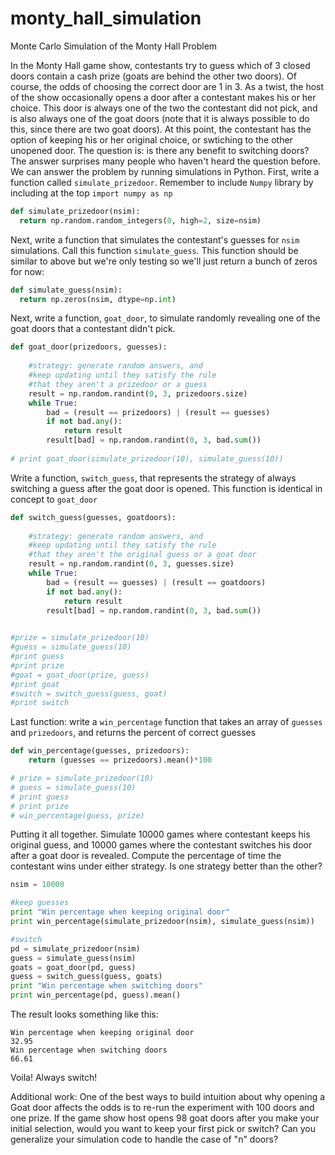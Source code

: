 monty_hall_simulation
=====================

Monte Carlo Simulation of the Monty Hall Problem

In the Monty Hall game show, contestants try to guess which of 3 closed doors contain a cash prize (goats are behind the other two doors). Of course, the odds of choosing the correct door are 1 in 3. As a twist, the host of the show occasionally opens a door after a contestant makes his or her choice. This door is always one of the two the contestant did not pick, and is also always one of the goat doors (note that it is always possible to do this, since there are two goat doors). At this point, the contestant has the option of keeping his or her original choice, or swtiching to the other unopened door. The question is: is there any benefit to switching doors? The answer surprises many people who haven't heard the question before.
We can answer the problem by running simulations in Python. 
First, write a function called `simulate_prizedoor`. Remember to include `Numpy` library by including at the top `import numpy as np`


```python
def simulate_prizedoor(nsim):
  return np.random.random_integers(0, high=2, size=nsim)
```

Next, write a function that simulates the contestant's guesses for `nsim` simulations. Call this function `simulate_guess`. This function should be similar to above but we're only testing so we'll just return a bunch of zeros for now:

```python
def simulate_guess(nsim):
  return np.zeros(nsim, dtype=np.int)
```

Next, write a function, `goat_door`, to simulate randomly revealing one of the goat doors that a contestant didn't pick.

```python
def goat_door(prizedoors, guesses):
    
    #strategy: generate random answers, and
    #keep updating until they satisfy the rule
    #that they aren't a prizedoor or a guess
    result = np.random.randint(0, 3, prizedoors.size)
    while True:
        bad = (result == prizedoors) | (result == guesses)
        if not bad.any():
            return result
        result[bad] = np.random.randint(0, 3, bad.sum())
        
# print goat_door(simulate_prizedoor(10), simulate_guess(10))
```

Write a function, `switch_guess`, that represents the strategy of always switching a guess after the goat door is opened. This function is identical in concept to `goat_door`

```python
def switch_guess(guesses, goatdoors):
    
    #strategy: generate random answers, and
    #keep updating until they satisfy the rule
    #that they aren't the original guess or a goat door
    result = np.random.randint(0, 3, guesses.size)
    while True:
        bad = (result == guesses) | (result == goatdoors)
        if not bad.any():
            return result
        result[bad] = np.random.randint(0, 3, bad.sum())

        
#prize = simulate_prizedoor(10)
#guess = simulate_guess(10)
#print guess
#print prize
#goat = goat_door(prize, guess)
#print goat
#switch = switch_guess(guess, goat)
#print switch
```

Last function: write a `win_percentage` function that takes an array of `guesses` and `prizedoors`, and returns the percent of correct guesses

```python
def win_percentage(guesses, prizedoors):
    return (guesses == prizedoors).mean()*100

# prize = simulate_prizedoor(10)
# guess = simulate_guess(10)
# print guess
# print prize
# win_percentage(guess, prize)
```

Putting it all together. Simulate 10000 games where contestant keeps his original guess, and 10000 games where the contestant switches his door after a  goat door is revealed. Compute the percentage of time the contestant wins under either strategy. Is one strategy better than the other?

```python
nsim = 10000

#keep guesses
print "Win percentage when keeping original door"
print win_percentage(simulate_prizedoor(nsim), simulate_guess(nsim))

#switch
pd = simulate_prizedoor(nsim)
guess = simulate_guess(nsim)
goats = goat_door(pd, guess)
guess = switch_guess(guess, goats)
print "Win percentage when switching doors"
print win_percentage(pd, guess).mean()
```

The result looks something like this:
```
Win percentage when keeping original door
32.95
Win percentage when switching doors
66.61
```

Voila! Always switch!

Additional work: One of the best ways to build intuition about why opening a Goat door affects the odds is to re-run the experiment with 100 doors and one prize. If the game show host opens 98 goat doors after you make your initial selection, would you want to keep your first pick or switch? Can you generalize your simulation code to handle the case of "n" doors?
